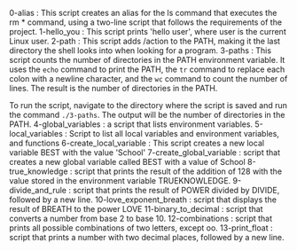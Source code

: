 0-alias : This script creates an alias for the ls command that executes the rm * command, using a two-line script that follows the requirements of the project.
1-hello_you : This script prints 'hello user', where user is the current Linux user.
2-path : This script adds /action to the PATH, making it the last directory the shell looks into when looking for a program.
3-paths : This script counts the number of directories in the PATH environment variable. It uses the `echo` command to print the PATH, the `tr` command to replace each colon with a newline character, and the `wc` command to count the number of lines. The result is the number of directories in the PATH.

To run the script, navigate to the directory where the script is saved and run the command `./3-paths`. The output will be the number of directories in the PATH.
4-global_variables : a script that lists environment variables.
5-local_variables : Script to list all local variables and environment variables, and functions
6-create_local_variable : This script creates a new local variable BEST with the value 'School'
7-create_global_variable : script that creates a new global variable called BEST with a value of School
8-true_knowledge : script that prints the result of the addition of 128 with the value stored in the environment variable TRUEKNOWLEDGE.
9-divide_and_rule : script that prints the result of POWER divided by DIVIDE, followed by a new line.
10-love_exponent_breath : script that displays the result of BREATH to the power LOVE
11-binary_to_decimal :  script that converts a number from base 2 to base 10.
12-combinations : script that prints all possible combinations of two letters, except oo.
13-print_float : script that prints a number with two decimal places, followed by a new line.
